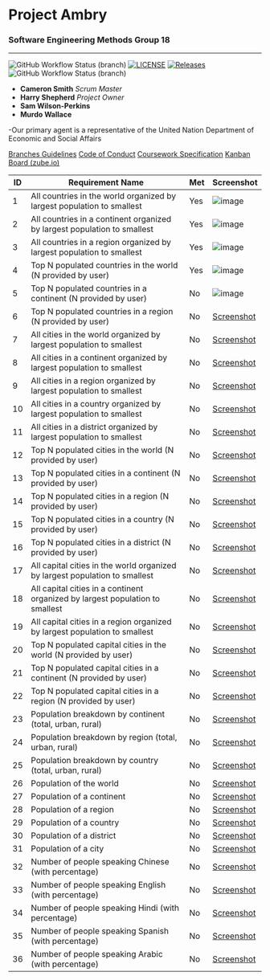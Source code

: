 # Project Ambry

### Software Engineering Methods Group 18

---

![GitHub Workflow Status (branch)](https://img.shields.io/github/actions/workflow/status/harryShepherd/Ambry/main.yml?branch=master) [![LICENSE](https://img.shields.io/github/license/harryShepherd/Ambry.svg?style=flat-square)](https://github.com/harryShepherd/Ambry/blob/master/LICENSE) [![Releases](https://img.shields.io/github/release/harryShepherd/Ambry/all.svg?style=flat-square)](https://github.com/harryShepherd/Ambry/releases) ![GitHub Workflow Status (branch)](https://img.shields.io/github/actions/workflow/status/harryShepherd/Ambry/main.yml?branch=master)
- **Cameron Smith** *Scrum Master*
- **Harry Shepherd** *Project Owner*
- **Sam Wilson-Perkins**
- **Murdo Wallace**

-Our primary agent is a representative of the United Nation Department of Economic and Social Affairs

[Branches Guidelines](docs/BRANCHES.md)
[Code of Conduct](docs/CODE_OF_CONDUCT.md)
[Coursework Specification](docs/CWSPECS.md)
[Kanban Board (zube.io)](https://zube.io/group-18/ambry/w/workspace-1/kanban)

| ID | Requirement Name | Met | Screenshot |
|----|------------------|-----|------------|
| 1  | All countries in the world organized by largest population to smallest | Yes | ![image](https://github.com/harryShepherd/Ambry/assets/157709543/cb4f52b3-e4df-4247-a0a8-874a506dad97) |
| 2  | All countries in a continent organized by largest population to smallest | Yes  | ![image](https://github.com/harryShepherd/Ambry/assets/157709543/a97315d0-84ed-4e3e-9220-fd4f96c8b991) |
| 3  | All countries in a region organized by largest population to smallest | Yes | ![image](https://github.com/harryShepherd/Ambry/assets/157709543/0e7acc7c-b9db-40c6-b9db-2a508c706ec3) |
| 4  | Top N populated countries in the world (N provided by user) | Yes  | ![image](https://github.com/harryShepherd/Ambry/assets/157709543/f4d08dd5-223c-4e62-916f-b3d6ece00126) |
| 5  | Top N populated countries in a continent (N provided by user) | No  | ![image](https://github.com/harryShepherd/Ambry/assets/157709543/e0b294c9-84f2-4a0e-9618-6d14ccb0ce11)|
| 6  | Top N populated countries in a region (N provided by user) | No  | [Screenshot](link_to_screenshot) |
| 7  | All cities in the world organized by largest population to smallest | No  | [Screenshot](link_to_screenshot) |
| 8  | All cities in a continent organized by largest population to smallest | No  | [Screenshot](link_to_screenshot) |
| 9  | All cities in a region organized by largest population to smallest | No  | [Screenshot](link_to_screenshot) |
| 10 | All cities in a country organized by largest population to smallest | No  | [Screenshot](link_to_screenshot) |
| 11 | All cities in a district organized by largest population to smallest | No  | [Screenshot](link_to_screenshot) |
| 12 | Top N populated cities in the world (N provided by user) | No  | [Screenshot](link_to_screenshot) |
| 13 | Top N populated cities in a continent (N provided by user) | No  | [Screenshot](link_to_screenshot) |
| 14 | Top N populated cities in a region (N provided by user) | No  | [Screenshot](link_to_screenshot) |
| 15 | Top N populated cities in a country (N provided by user) | No  | [Screenshot](link_to_screenshot) |
| 16 | Top N populated cities in a district (N provided by user) | No  | [Screenshot](link_to_screenshot) |
| 17 | All capital cities in the world organized by largest population to smallest | No  | [Screenshot](link_to_screenshot) |
| 18 | All capital cities in a continent organized by largest population to smallest | No  | [Screenshot](link_to_screenshot) |
| 19 | All capital cities in a region organized by largest population to smallest | No  | [Screenshot](link_to_screenshot) |
| 20 | Top N populated capital cities in the world (N provided by user) | No  | [Screenshot](link_to_screenshot) |
| 21 | Top N populated capital cities in a continent (N provided by user) | No  | [Screenshot](link_to_screenshot) |
| 22 | Top N populated capital cities in a region (N provided by user) | No  | [Screenshot](link_to_screenshot) |
| 23 | Population breakdown by continent (total, urban, rural) | No  | [Screenshot](link_to_screenshot) |
| 24 | Population breakdown by region (total, urban, rural) | No  | [Screenshot](link_to_screenshot) |
| 25 | Population breakdown by country (total, urban, rural) | No  | [Screenshot](link_to_screenshot) |
| 26 | Population of the world | No  | [Screenshot](link_to_screenshot) |
| 27 | Population of a continent | No  | [Screenshot](link_to_screenshot) |
| 28 | Population of a region | No  | [Screenshot](link_to_screenshot) |
| 29 | Population of a country | No  | [Screenshot](link_to_screenshot) |
| 30 | Population of a district | No  | [Screenshot](link_to_screenshot) |
| 31 | Population of a city | No  | [Screenshot](link_to_screenshot) |
| 32 | Number of people speaking Chinese (with percentage) | No  | [Screenshot](link_to_screenshot) |
| 33 | Number of people speaking English (with percentage) | No  | [Screenshot](link_to_screenshot) |
| 34 | Number of people speaking Hindi (with percentage) | No  | [Screenshot](link_to_screenshot) |
| 35 | Number of people speaking Spanish (with percentage) | No  | [Screenshot](link_to_screenshot) |
| 36 | Number of people speaking Arabic (with percentage) | No  | [Screenshot](link_to_screenshot) |


